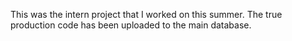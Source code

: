 This was the intern project that I worked on this summer. The true production code has been uploaded to the main database. 
